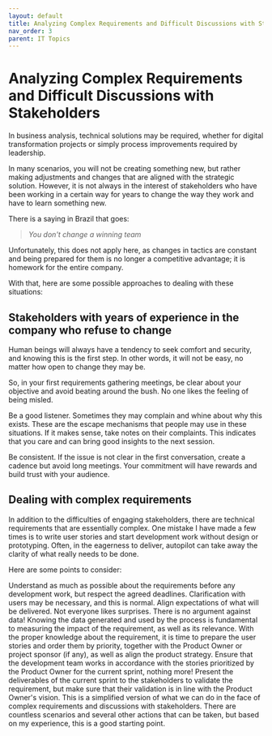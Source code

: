 ```yaml
---
layout: default
title: Analyzing Complex Requirements and Difficult Discussions with Stakeholders
nav_order: 3
parent: IT Topics
---
```


# Analyzing Complex Requirements and Difficult Discussions with Stakeholders

In business analysis, technical solutions may be required, whether for digital transformation projects or simply process improvements required by leadership.

In many scenarios, you will not be creating something new, but rather making adjustments and changes that are aligned with the strategic solution. However, it is not always in the interest of stakeholders who have been working in a certain way for years to change the way they work and have to learn something new.

There is a saying in Brazil that goes:

> _You don't change a winning team_

Unfortunately, this does not apply here, as changes in tactics are constant and being prepared for them is no longer a competitive advantage; it is homework for the entire company.

With that, here are some possible approaches to dealing with these situations:

## Stakeholders with years of experience in the company who refuse to change

Human beings will always have a tendency to seek comfort and security, and knowing this is the first step. In other words, it will not be easy, no matter how open to change they may be.

So, in your first requirements gathering meetings, be clear about your objective and avoid beating around the bush. No one likes the feeling of being misled.

Be a good listener. Sometimes they may complain and whine about why this exists. These are the escape mechanisms that people may use in these situations. If it makes sense, take notes on their complaints. This indicates that you care and can bring good insights to the next session.

Be consistent. If the issue is not clear in the first conversation, create a cadence but avoid long meetings. Your commitment will have rewards and build trust with your audience.

## Dealing with complex requirements

In addition to the difficulties of engaging stakeholders, there are technical requirements that are essentially complex. One mistake I have made a few times is to write user stories and start development work without design or prototyping. Often, in the eagerness to deliver, autopilot can take away the clarity of what really needs to be done.

Here are some points to consider:

Understand as much as possible about the requirements before any development work, but respect the agreed deadlines. Clarification with users may be necessary, and this is normal. Align expectations of what will be delivered. Not everyone likes surprises.
There is no argument against data! Knowing the data generated and used by the process is fundamental to measuring the impact of the requirement, as well as its relevance.
With the proper knowledge about the requirement, it is time to prepare the user stories and order them by priority, together with the Product Owner or project sponsor (if any), as well as align the product strategy.
Ensure that the development team works in accordance with the stories prioritized by the Product Owner for the current sprint, nothing more!
Present the deliverables of the current sprint to the stakeholders to validate the requirement, but make sure that their validation is in line with the Product Owner's vision.
This is a simplified version of what we can do in the face of complex requirements and discussions with stakeholders. There are countless scenarios and several other actions that can be taken, but based on my experience, this is a good starting point.
